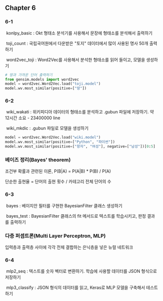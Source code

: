 ## Chapter 6

### 6-1

​	konlpy_basic : Okt 형태소 분석기를 사용해서 문장에 형태소를 분석해서 출력하기

​	toji_count : 국립국어원에서 다운받은 "토지" 데이터에서 많이 사용된 명사 50개 출력하기

​	word2vec_toji : Word2Vec를 사용해서 분석한 형태소를 읽어 들이고, 모델을 생성하기

```python
# 땅과 가까운 단어 출력하기
from gensim.models import word2vec
model = word2vec.Word2Vec.load("toji.model") 
model.wv.most_similar(positive=["땅"])
```



### 6-2

​	wiki_wakati : 위키피디아 데이터의 형태소를 분석하고 .gubun 파일에 저장하기. 약 12시간 소요 - 23400000 line

​	wiki_mkdic : .gubun 파일로 모델을 생성하기

```python
model = word2vec.Word2Vec.load("wiki.model")
model.wv.most_similar(positive=["Python", "파이썬"])
model.wv.most_similar(positive=["왕자", "여성"], negative=["남성"])[0:5]
```



### 베이즈 정리(Bayes' theorem)

조건부 확률과 관련된 이론, P(B|A) = P(A|B) * P(B) / P(A)

단순한 출현율 = 단어의 출현 횟수 / 카테고리 전체 단어의 수



### 6-3

​	bayes : 베이지안 필터를 구현한 BayesianFilter 클래스 생성하기

​	bayes_test : BayesianFilter 클래스의 fit 메서드로 텍스트를 학습시키고, 판정 결과를 출력하기



### 다층 퍼셉트론(Multi Layer Perceptron, MLP)

입력층과 출력층 사이에 각각 전체 결합하는 은닉층을 넣은 뉴럴 네트워크



### 6-4

​	mlp2_seq : 텍스트를 숫자 벡터로 변환하기. 학습에 사용할 데이터를 JSON 형식으로 저장하기

​	mlp3_classify : JSON 형식의 데이터를 읽고, Keras로 MLP 모델을 구축해서 테스트하기